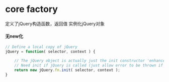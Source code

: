 # core factory

定义了jQuery构造函数，返回值 实例化jQuery对象



#### 无new化

```js
// Define a local copy of jQuery
jQuery = function( selector, context ) {

	// The jQuery object is actually just the init constructor 'enhanced'
	// Need init if jQuery is called (just allow error to be thrown if not included)
	return new jQuery.fn.init( selector, context );
}
```





